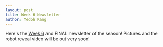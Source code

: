```yaml
---
layout: post
title: Week 6 Newsletter
author: Yedoh Kang
---
```

Here's the [Week 6](/downloads/newsletters/week6-2017.pdf) and FINAL newsletter of the season! Pictures and the robot reveal video will be out very soon!
